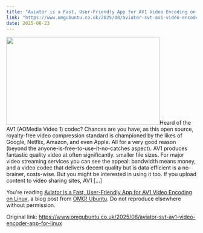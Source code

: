 ```yaml
---
title: "Aviator is a Fast, User-Friendly App for AV1 Video Encoding on Linux"
link: "https://www.omgubuntu.co.uk/2025/08/aviator-svt-av1-video-encoder-app-for-linux"
date: 2025-08-23
---
```


<p><img width="406" height="232" src="https://i0.wp.com/www.omgubuntu.co.uk/wp-content/uploads/2025/02/gnome-app-explosion-1.jpg?resize=406%2C232&amp;ssl=1" class="attachment-post-list size-post-list wp-post-image" alt="" decoding="async" fetchpriority="high" srcset="https://i0.wp.com/www.omgubuntu.co.uk/wp-content/uploads/2025/02/gnome-app-explosion-1.jpg?resize=350%2C200&amp;ssl=1 350w, https://i0.wp.com/www.omgubuntu.co.uk/wp-content/uploads/2025/02/gnome-app-explosion-1.jpg?resize=406%2C232&amp;ssl=1 406w, https://i0.wp.com/www.omgubuntu.co.uk/wp-content/uploads/2025/02/gnome-app-explosion-1.jpg?resize=840%2C480&amp;ssl=1 840w, https://i0.wp.com/www.omgubuntu.co.uk/wp-content/uploads/2025/02/gnome-app-explosion-1.jpg?zoom=3&amp;resize=406%2C232&amp;ssl=1 1218w" sizes="(max-width: 406px) 100vw, 406px" />Heard of the AV1 (AOMedia Video 1) codec? Chances are you have, as this open source, royalty-free video compression standard is championed by the likes of Google, Netflix, Amazon, and even Apple. All for a very good reason (beyond the anyone-is-free-to-use-it-no-catches aspect). AV1 produces fantastic quality video at often significantly. smaller file sizes. For major video streaming services you can see the appeal: bandwidth means money, and a video codec that delivers decent quality but is data efficient is a no-brainer, costs-wise. But you might be interested in using it too. If you upload content to video sharing sites, AV1 [&#8230;]</p>
<p>You're reading <a href="https://www.omgubuntu.co.uk/2025/08/aviator-svt-av1-video-encoder-app-for-linux">Aviator is a Fast, User-Friendly App for AV1 Video Encoding on Linux</a>, a blog post from <a href="https://www.omgubuntu.co.uk">OMG! Ubuntu</a>. Do not reproduce elsewhere without permission.</p>


Original link: https://www.omgubuntu.co.uk/2025/08/aviator-svt-av1-video-encoder-app-for-linux